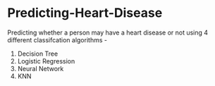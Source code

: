 # Predicting-Heart-Disease
Predicting whether a person may have a heart disease or not using 4 different classifcation algorithms - 
1. Decision Tree
2. Logistic Regression
3. Neural Network
4. KNN
